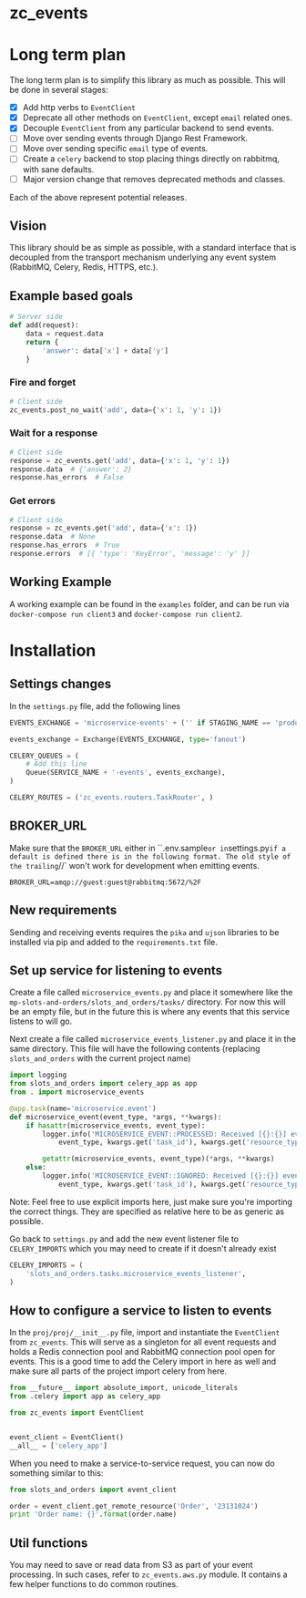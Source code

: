 # zc_events

# Long term plan

The long term plan is to simplify this library as much as possible. This will be done in several stages:

- [x] Add http verbs to `EventClient`
- [x] Deprecate all other methods on `EventClient`, except `email` related ones.
- [x] Decouple `EventClient` from any particular backend to send events.
- [ ] Move over sending events through Django Rest Framework.
- [ ] Move over sending specific `email` type of events.
- [ ] Create a `celery` backend to stop placing things directly on rabbitmq, with sane defaults.
- [ ] Major version change that removes deprecated methods and classes.

Each of the above represent potential releases.

## Vision

This library should be as simple as possible, with a standard interface that is decoupled from the transport mechanism underlying any event system (RabbitMQ, Celery, Redis, HTTPS, etc.).

## Example based goals

```python
# Server side
def add(request):
    data = request.data
    return {
        'answer': data['x'] + data['y']
    }
```

### Fire and forget

```python
# Client side
zc_events.post_no_wait('add', data={'x': 1, 'y': 1})
```

### Wait for a response

```python
# Client side
response = zc_events.get('add', data={'x': 1, 'y': 1})
response.data  # {'answer': 2}
response.has_errors  # False
```


### Get errors

```python
# Client side
response = zc_events.get('add', data={'x': 1})
response.data  # None
response.has_errors  # True
response.errors  # [{ 'type': 'KeyError', 'message': 'y' }]
```

## Working Example

A working example can be found in the `examples` folder, and can be run via `docker-compose run client3` and `docker-compose run client2`.

# Installation

## Settings changes

In the `settings.py` file, add the following lines

```python
EVENTS_EXCHANGE = 'microservice-events' + ('' if STAGING_NAME == 'production' else '-{}'.format(STAGING_NAME))

events_exchange = Exchange(EVENTS_EXCHANGE, type='fanout')

CELERY_QUEUES = (
    # Add this line
    Queue(SERVICE_NAME + '-events', events_exchange),
)

CELERY_ROUTES = ('zc_events.routers.TaskRouter', )
```

## BROKER_URL

Make sure that the `BROKER_URL` either in ``.env.sample` or in `settings.py` if a default is defined there is in the following format. The old style of the trailing `//` won't work for development when emitting events.

```
BROKER_URL=amqp://guest:guest@rabbitmq:5672/%2F
```

## New requirements

Sending and receiving events requires the `pika` and `ujson` libraries to be installed via pip and added to the `requirements.txt` file.

## Set up service for listening to events

Create a file called `microservice_events.py` and place it somewhere like the `mp-slots-and-orders/slots_and_orders/tasks/` directory. For now this will be an empty file, but in the future this is where any events that this service listens to will go.

Next create a file called `microservice_events_listener.py` and place it in the same directory. This file will have the following contents (replacing `slots_and_orders` with the current project name)

```python
import logging
from slots_and_orders import celery_app as app
from . import microservice_events

@app.task(name='microservice.event')
def microservice_event(event_type, *args, **kwargs):
    if hasattr(microservice_events, event_type):
        logger.info('MICROSERVICE_EVENT::PROCESSED: Received [{}:{}] event for object ({}:{}) and user {}'.format(
            event_type, kwargs.get('task_id'), kwargs.get('resource_type'), kwargs.get('resource_id'), kwargs.get('user_id')))

        getattr(microservice_events, event_type)(*args, **kwargs)
    else:
        logger.info('MICROSERVICE_EVENT::IGNORED: Received [{}:{}] event for object ({}:{}) and user {}'.format(
            event_type, kwargs.get('task_id'), kwargs.get('resource_type'), kwargs.get('resource_id'), kwargs.get('user_id')))

```

Note: Feel free to use explicit imports here, just make sure you're importing the correct things. They are specified as relative here to be as generic as possible.

Go back to `settings.py` and add the new event listener file to `CELERY_IMPORTS` which you may need to create if it doesn't already exist

```python
CELERY_IMPORTS = (
    'slots_and_orders.tasks.microservice_events_listener',
)
```

## How to configure a service to listen to events

In the `proj/proj/__init__.py` file, import and instantiate the `EventClient` from `zc_events`. This will serve as a singleton for all event requests and holds a Redis connection pool and RabbitMQ connection pool open for events. This is a good time to add the Celery import in here as well and make sure all parts of the project import celery from here.

```python
from __future__ import absolute_import, unicode_literals
from .celery import app as celery_app

from zc_events import EventClient


event_client = EventClient()
__all__ = ['celery_app']
```

When you need to make a service-to-service request, you can now do something similar to this:

```python
from slots_and_orders import event_client

order = event_client.get_remote_resource('Order', '23131024')
print 'Order name: {}'.format(order.name)
```

## Util functions

You may need to save or read data from S3 as part of your event processing. In such cases, refer to `zc_events.aws.py` module. It contains a few helper functions to do common routines. 
